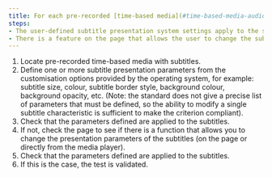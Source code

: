 ```yaml
---
title: For each pre-recorded [time-based media](#time-based-media-audio-video-and-synchronised), does the presentation of the subtitles respect one of these conditions?
steps:
- The user-defined subtitle presentation system settings apply to the subtitles.
- There is a feature on the page that allows the user to change the subtitle presentation settings.
---
```


1. Locate pre-recorded time-based media with subtitles.
2. Define one or more subtitle presentation parameters from the customisation options provided by the operating system, for example: subtitle size, colour, subtitle border style, background colour, background opacity, etc. (Note: the standard does not give a precise list of parameters that must be defined, so the ability to modify a single subtitle characteristic is sufficient to make the criterion compliant).
3. Check that the parameters defined are applied to the subtitles.
4. If not, check the page to see if there is a function that allows you to change the presentation parameters of the subtitles (on the page or directly from the media player). 
5. Check that the parameters defined are applied to the subtitles.
6. If this is the case, the test is validated.